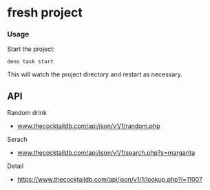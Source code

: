 # fresh project

### Usage

Start the project:

```
deno task start
```

This will watch the project directory and restart as necessary.

## API

Random drink

- www.thecocktaildb.com/api/json/v1/1/random.php

Serach

- www.thecocktaildb.com/api/json/v1/1/search.php?s=margarita

Detail

- https://www.thecocktaildb.com/api/json/v1/1/lookup.php?i=11007
